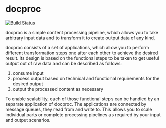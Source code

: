 # docproc

[![Build Status](https://travis-ci.org/marcusva/docproc.svg?branch=master)](https://travis-ci.org/marcusva/docproc)

docproc is a simple content processing pipeline, which allows you to take
arbitrary input data and to transform it to create output data of any kind.

docproc consists of a set of applications, which allow you to perform different
transformation steps one after each other to achieve the desired result. Its
design is based on the functional steps to be taken to get useful output out of
raw data and can be described as follows:

1. consume input
2. process output based on technical and functional requirements for the desired
   output
3. output the processed content as necessary

To enable scalability, each of those functional steps can be handled by an
separate application of docproc. The applications are connected by message
queues, they read from and write to. This allows you to scale individual parts
or complete processing pipelines as required by your input and output scenarios.
